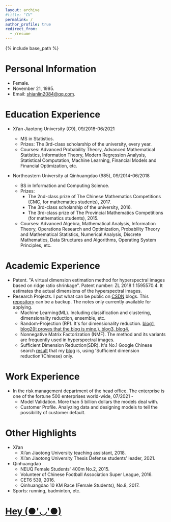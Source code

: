 ```yaml
---
layout: archive
#title: "CV"
permalink: /
author_profile: true
redirect_from:
  - /resume
---
```


{% include base_path %}

Personal Information
=======
* Female.
* November 21, 1995.
* Email: shianlin2084@qq.com.

Education Experience
=======
* Xi’an Jiaotong University (C9), 09/2018-06/2021
  * MS in Statistics.
  * Prizes: The 3rd-class scholarship of the university, every year.
  * Courses: Advanced Probability Theory, Advanced Mathematical Statistics, Information Theory, Modern Regression Analysis, Statistical Computation, Machine Learning, Financial Models and Financial Optimization, etc.
  


* Northeastern University at Qinhuangdao (985), 09/2014-06/2018
  * BS in Information and Computing Science.
  * Prizes:
    * The 2nd-class prize of The Chinese Mathematics Competitions (CMC, for mathematics students), 2017. 
    * The 3rd-class scholarship of the university, 2016.
    * The 3rd-class prize of The Provincial Mathematics Competitions (for mathematics students), 2015.
  * Courses: Advanced Algebra, Mathematical Analysis, Information Theory, Operations Research and Optimization, Probability Theory and Mathematical Statistics, Numerical Analysis, Discrete Mathematics, Data Structures and Algorithms, Operating System Principles, etc.
  
Academic Experience
======
* Patent. "A virtual dimension estimation method for hyperspectral images based on ridge ratio shrinkage". Patent number: ZL 2018 1 1595570.4. It estimates the actual dimensions of the hyperspectral images.
* Research Projects. I put what can be public on [CSDN](https://blog.csdn.net/weixin_43759518?spm=1011.2124.3001.5343&type=blog) blogs. This [repository](https://github.com/ShianLin/csdn_blog) can be a backup. The notes only currently available for applying.
  * Machine Learning(ML). Including classification and clustering, dimensionality reduction, ensemble, etc.
  * Random-Projection (RP). It's for dimensionality reduction. [blog1, ](https://blog.csdn.net/weixin_43759518/article/details/113813986?spm=1001.2014.3001.5502)[blog2(It proves that the blog is mine.), ](https://blog.csdn.net/weixin_43759518/article/details/113774085)[blog3, ](https://blog.csdn.net/weixin_43759518/article/details/116022476?spm=1001.2014.3001.5502)[blog4.](https://blog.csdn.net/weixin_43759518/article/details/113455174)
  * Nonnegative Matrix Factorization (NMF). The method and its variants are frequently used in hyperspectral images.
  * Sufficient Dimension Reduction(SDR). It's No.1 Google Chinese search [result](https://github.com/ShianLin/csdn_blog/blob/main/SDR_result.pdf) that my [blog](https://blog.csdn.net/weixin_43759518/article/details/116307309) is, using 'Sufficient dimension reduction'(Chinese) only.


Work Experience
======
* In the risk management department of the head office. The enterprise is one of the fortune 500 enterprises world-wide, 07/2021 -
  * Model Validation. More than 5 billion dollars the models deal with.
  * Customer Profile. Analyzing data and designing models to tell the possibility of customer default.



Other Highlights
=======
* Xi’an
  * Xi’an Jiaotong University teaching assistant, 2018.
  * Xi’an Jiaotong University Thesis Defense students' leader, 2021.
* Qinhuangdao
  * NEUQ Female Students' 400m No.2, 2015.
  * Volunteer of Chinese Football Association Super League, 2016.
  * CET6 539, 2016.
  * Qinhuangdao 10 KM Race (Female Students), No.8, 2017.
* Sports: running, badminton, etc.


[Hey (●'◡'●)](https://github.com/ShianLin/shianlin.github.io/blob/main/README.md)
======

